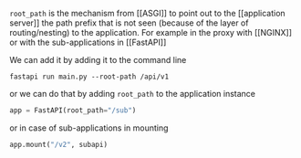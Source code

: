 `root_path` is the mechanism from [[ASGI]] to point out to the [[application server]] the path prefix that is not seen (because of the layer of routing/nesting) to the application.
For example in the proxy with [[NGINX]] or with the sub-applications in [[FastAPI]]


We can add it by adding it to the command line
```
fastapi run main.py --root-path /api/v1
```

or we can do that by adding `root_path` to the application instance

```python
app = FastAPI(root_path="/sub")
```

or in case of sub-applications in mounting
```python
app.mount("/v2", subapi)
```